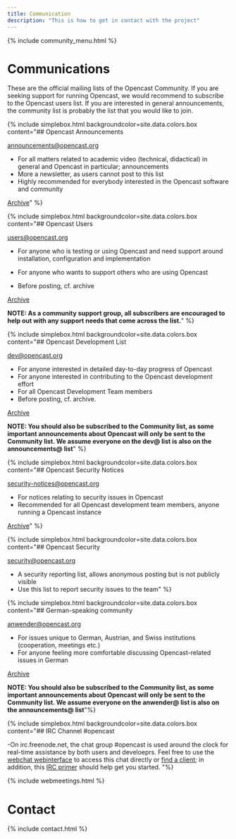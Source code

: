 ```yaml
---
title: Communication
description: "This is how to get in contact with the project"
---
```

{% include community_menu.html %}

# Communications

These are the official mailing lists of the Opencast Community. If you are seeking support for running Opencast, we would recommend to subscribe to the Opencast users list. If you are interested in general announcements, the community list is probably the list that you would like to join.

{% include simplebox.html backgroundcolor=site.data.colors.box
content="## Opencast Announcements

[announcements@opencast.org](mailto:announcements@opencast.org)
- For all matters related to academic video (technical, didactical) in general and Opencast in particular; announcements
- More a newsletter, as users cannot post to this list
- Highly recommended for everybody interested in the Opencast software and community

[Archive](https://groups.google.com/a/opencast.org/forum/#!forum/announcements)" %}

{% include simplebox.html backgroundcolor=site.data.colors.box
content="## Opencast Users

[users@opencast.org](mailto:users@opencast.org)
- For anyone who is testing or using Opencast and need support around installation, configuration and implementation

- For anyone who wants to support others who are using Opencast
- Before posting, cf. archive

[Archive](https://groups.google.com/a/opencast.org/forum/#!forum/users)

**NOTE: As a community support group, all subscribers are encouraged to help out with any support needs that come across the list.**" %}


{% include simplebox.html backgroundcolor=site.data.colors.box
content="## Opencast Development List

[dev@opencast.org](mailto:dev@opencast.org)
- For anyone interested in detailed day-to-day progress of Opencast
- For anyone interested in contributing to the Opencast development effort
- For all Opencast Development Team members
- Before posting, cf. archive.

[Archive](https://groups.google.com/a/opencast.org/forum/#!forum/dev)

**NOTE: You should also be subscribed to the Community list, as some important announcements about Opencast will only be sent to the Community list. We assume everyone on the dev@ list is also on the announcements@ list**"
 %}


{% include simplebox.html backgroundcolor=site.data.colors.box
content="## Opencast Security Notices

[security-notices@opencast.org](mailto:security-notices@opencast.org)
- For notices relating to security issues in Opencast
- Recommended for all Opencast development team members, anyone running a Opencast instance 

[Archive](https://groups.google.com/a/opencast.org/forum/#!forum/security-notices)" 
%}

{% include simplebox.html backgroundcolor=site.data.colors.box
content="## Opencast Security

[security@opencast.org](mailto:security@opencast.org)
- A security reporting list, allows anonymous posting but is not publicly visible
- Use this list to report security issues to the team" %}

{% include simplebox.html backgroundcolor=site.data.colors.box
content="## German-speaking community

[anwender@opencast.org](mailto:anwender@opencast.orgs)
- For issues unique to German, Austrian, and Swiss institutions (cooperation, meetings etc.)
- For anyone feeling more comfortable discussing Opencast-related issues in German

[Archive](https://groups.google.com/a/opencast.org/forum/#!forum/anwender)

**NOTE: You should also be subscribed to the Community list, as some important announcements about Opencast will only be sent to the Community list. We assume everyone on the anwender@ list is also on the announcements@ list**"%}

{% include simplebox.html backgroundcolor=site.data.colors.box
content="## IRC Channel #opencast

-On irc.freenode.net, the chat group #opencast is used around the clock for real-time assistance by both users and develoeprs.
Feel free to use the [webchat webinterface](http://webchat.freenode.net/?channels=opencast) to access this chat directly or [find a client](https://en.wikipedia.org/wiki/Comparison_of_Internet_Relay_Chat_clientst); in addition, this [IRC primer](http://www.irchelp.org/irchelp/ircprimer.html) should help get you started.
"%}


{% include webmeetings.html %}

# Contact

{% include contact.html %}
